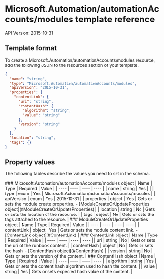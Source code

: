 # Microsoft.Automation/automationAccounts/modules template reference
API Version: 2015-10-31
## Template format

To create a Microsoft.Automation/automationAccounts/modules resource, add the following JSON to the resources section of your template.

```json
{
  "name": "string",
  "type": "Microsoft.Automation/automationAccounts/modules",
  "apiVersion": "2015-10-31",
  "properties": {
    "contentLink": {
      "uri": "string",
      "contentHash": {
        "algorithm": "string",
        "value": "string"
      },
      "version": "string"
    }
  },
  "location": "string",
  "tags": {}
}
```
## Property values

The following tables describe the values you need to set in the schema.

<a id="Microsoft.Automation/automationAccounts/modules" />
### Microsoft.Automation/automationAccounts/modules object
|  Name | Type | Required | Value |
|  ---- | ---- | ---- | ---- |
|  name | string | Yes |  |
|  type | enum | Yes | Microsoft.Automation/automationAccounts/modules |
|  apiVersion | enum | Yes | 2015-10-31 |
|  properties | object | Yes | Gets or sets the module create properties. - [ModuleCreateOrUpdateProperties object](#ModuleCreateOrUpdateProperties) |
|  location | string | No | Gets or sets the location of the resource. |
|  tags | object | No | Gets or sets the tags attached to the resource. |


<a id="ModuleCreateOrUpdateProperties" />
### ModuleCreateOrUpdateProperties object
|  Name | Type | Required | Value |
|  ---- | ---- | ---- | ---- |
|  contentLink | object | Yes | Gets or sets the module content link. - [ContentLink object](#ContentLink) |


<a id="ContentLink" />
### ContentLink object
|  Name | Type | Required | Value |
|  ---- | ---- | ---- | ---- |
|  uri | string | No | Gets or sets the uri of the runbook content. |
|  contentHash | object | No | Gets or sets the hash. - [ContentHash object](#ContentHash) |
|  version | string | No | Gets or sets the version of the content. |


<a id="ContentHash" />
### ContentHash object
|  Name | Type | Required | Value |
|  ---- | ---- | ---- | ---- |
|  algorithm | string | Yes | Gets or sets the content hash algorithm used to hash the content. |
|  value | string | Yes | Gets or sets expected hash value of the content. |

